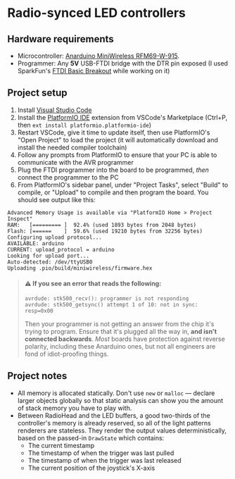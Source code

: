 # Radio-synced LED controllers

## Hardware requirements

* Microcontroller: [Anarduino MiniWireless RFM69-W-915](http://www.anarduino.com/miniwireless/). 
* Programmer: Any **5V** USB-FTDI bridge with the DTR pin exposed (I used SparkFun's [FTDI Basic Breakout](https://www.sparkfun.com/products/9716) while working on it)

## Project setup

1. Install [Visual Studio Code](https://code.visualstudio.com/download)
1. Install the [PlatformIO IDE](https://marketplace.visualstudio.com/items?itemName=platformio.platformio-ide) extension from VSCode's Marketplace (Ctrl+P, then `ext install platformio.platformio-ide`)
1. Restart VSCode, give it time to update itself, then use PlatformIO's "Open Project" to load the project (it will automatically download and install the needed compiler toolchain)
1. Follow any prompts from PlatformIO to ensure that your PC is able to communicate with the AVR programmer
1. Plug the FTDI programmer into the board to be programmed, _then_ connect the programmer to the PC
1. From PlatformIO's sidebar panel, under "Project Tasks", select "Build" to compile, or "Upload" to compile and then program the board. You should see output like this:
```
Advanced Memory Usage is available via "PlatformIO Home > Project Inspect"
RAM:   [========= ]  92.4% (used 1893 bytes from 2048 bytes)
Flash: [======    ]  59.6% (used 19210 bytes from 32256 bytes)
Configuring upload protocol...
AVAILABLE: arduino
CURRENT: upload_protocol = arduino
Looking for upload port...
Auto-detected: /dev/ttyUSB0
Uploading .pio/build/miniwireless/firmware.hex
```

> #### ⚠️ If you see an error that reads the following:
> ```
> avrdude: stk500_recv(): programmer is not responding
> avrdude: stk500_getsync() attempt 1 of 10: not in sync: resp=0x00
> ```
> Then your programmer is not getting an answer from the chip it's trying to program. Ensure that it's plugged all the way in, **and isn't connected backwards**. _Most_ boards have protection against reverse polarity, including these Anarduino ones, but not all engineers are fond of idiot-proofing things.

## Project notes

* All memory is allocated statically. Don't use `new` or `malloc` — declare larger objects globally so that static analysis can show you the amount of stack memory you have to play with.
* Between RadioHead and the LED buffers, a good two-thirds of the controller's memory is already reserved, so all of the light patterns renderers are stateless. They render the output values deterministically, based on the passed-in `DrawState` which contains:
    * The current timestamp
    * The timestamp of when the trigger was last pulled
    * The timestamp of when the trigger was last released
    * The current position of the joystick's X-axis
